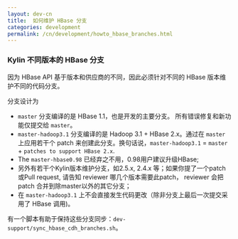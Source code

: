 ```yaml
---
layout: dev-cn
title:  如何维护 HBase 分支
categories: development
permalink: /cn/development/howto_hbase_branches.html
---
```


### Kylin 不同版本的 HBase 分支 

因为 HBase API 基于版本和供应商的不同，因此必须针对不同的 HBase 版本维护不同的代码分支。

分支设计为

- `master` 分支编译的是 HBase 1.1，也是开发的主要分支。 所有错误修复和新功能仅提交给 `master`。
- `master-hadoop3.1` 分支编译的是 Hadoop 3.1 + HBase 2.x。通过在 `master` 上应用若干个 patch 来创建此分支。换句话说，`master-hadoop3.1` = `master` + `patches to support HBase 2.x`.
- The `master-hbase0.98` 已经弃之不用，0.98用户建议升级HBase;
- 另外有若干个Kylin版本维护分支，如2.5.x, 2.4.x 等；如果你提了一个patch或Pull request, 请告知 reviewer 哪几个版本需要此patch， reviewer 会把 patch 合并到除master以外的其它分支；
- 在 `master-hadoop3.1` 上不会直接发生代码更改（除非分支上最后一次提交采用了 HBase 调用)。

有一个脚本有助于保持这些分支同步：`dev-support/sync_hbase_cdh_branches.sh`。




